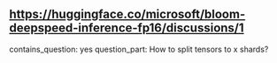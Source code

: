 ## https://huggingface.co/microsoft/bloom-deepspeed-inference-fp16/discussions/1

contains_question: yes
question_part: How to split tensors to x shards?